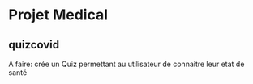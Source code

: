 # Projet Medical
## quizcovid
A faire: crée un Quiz permettant au utilisateur de connaitre leur etat de santé
